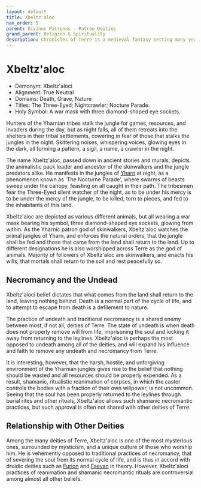 ```yaml
---
layout: default
title: Xbeltz'aloc
nav_order: 5
parent: Divinus Patronus - Patron Deities
grand_parent: Religion & Spirituality
description: Chronicles of Terre is a medieval fantasy setting many years in the writing.
---
```


# Xbeltz'aloc

- Demonym: Xbeltz'aloci 
- Alignment: True Neutral
- Domains: Death, Grave, Nature
- Titles: The Three-Eyed; Nightcrawler; Nocture Parade.
- Holy Symbol: A war mask with three diamond-shaped eye sockets.

Hunters of the Yharnian tribes stalk the jungle for games, resources, and invaders during the day, but as night falls, all of them retreats into the shelters in their tribal settlements, cowering in fear of those that stalks the jungles in the night. Skittering noises, whispering voices, glowing eyes in the dark, all forming a pattern, a sigil, a name, a crawler in the night. 

The name Xbeltz'aloc, passed down in ancient stories and murals, depicts the animalistic pack leader and ancestor of the skinwalkers and the jungle predators alike. He manifests in the jungles of [Yharn](../../region/Yharn) at night, as a phenomenon known as 'The Nocturne Parade', where swarms of beasts sweep under the canopy, feasting on all caught in their path. The tribesmen fear the Three-Eyed silent watcher of the night, as to be under his mercy is to be under the mercy of the jungle, to be killed, torn to pieces, and fed to the inhabitants of this land.

Xbeltz'aloc are depicted as various different animals, but all wearing a war mask bearing his symbol, three diamond-shaped eye sockets, glowing from within. As the Yharnic patron god of skinwalkers, Xbeltz'aloc watches the primal jungles of Yharn, and enforces the natural orders, that the jungle shall be fed and those that came from the land shall return to the land. Up to different designations he is also worshipped across Terre as the god of animals. Majority of followers of Xbeltz'aloc are skinwalkers, and enacts his wills, that mortals shall return to the soil and rest peacefully so.

## Necromancy and the Undead

Xbeltz'aloci belief dictates that what comes from the land shall return to the land, leaving nothing behind. Death is a normal part of the cycle of life, and to attempt to escape from death is a defilement to nature.

The practice of undeath and traditional necromancy is a shared enemy between most, if not all, deities of Terre. The state of undeath is when death does not properly remove will from life, imprisoning the soul and locking it away from returning to the leylines. Xbeltz'aloc is perhaps the most opposed to undeath among all of the deities, and will expand his influence and faith to remove any undeath and necromancy from Terre.

It is interesting, however, that the harsh, hostile, and unforgiving environment of the Yharnian jungles gives rise to the belief that nothing should be wasted and all resources should be properly expended. As a result, shamanic, ritualistic reanimation of corpses, in which the caster controls the bodies with a fraction of their own willpower, is not uncommon. Seeing that the soul has been properly returned to the leylines through burial rites and other rituals, Xbeltz'aloc allows such shamanic necromantic practices, but such approval is often not shared with other deities of Terre.

## Relationship with Other Deities

Among the many deities of Terre, Xbeltz'aloc is one of the most mysterious ones, surrounded by mysticism, and a unique culture of those who worship him. He is vehemently opposed to traditional practices of necromancy, that of severing the soul from its normal cycle of life, and is thus in accord with druidic deities such as [Furion](../maioris/Furion) and [Faevan](Sylph&Faevan) in theory. However, Xbeltz'aloci practices of reanimation and shamanic necromantic rituals are controversial among almost all other beliefs.